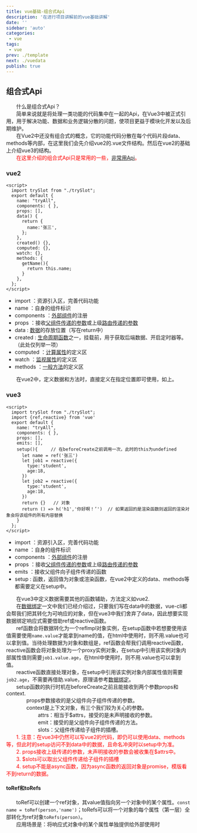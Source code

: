 ```yaml
---
title: vue基础-组合式Api
description: '在进行项目讲解前的vue基础讲解'
date: ''
sidebar: 'auto'
categories: 
 - vue
tags: 
 - vue
prev: ./template
next: ./vuedata
publish: true
---
```


## 组合式Api
&nbsp;&nbsp;&nbsp;&nbsp;&nbsp;&nbsp;&nbsp;什么是组合式Api？  
&nbsp;&nbsp;&nbsp;&nbsp;&nbsp;&nbsp;&nbsp;简单来说就是将处理一类功能的代码集中在一起的Api，在Vue3中被正式引用，用于解决功能、数据和业务逻辑分散的问题，使项目更益于模块化开发以及后期维护。  
&nbsp;&nbsp;&nbsp;&nbsp;&nbsp;&nbsp;&nbsp;在Vue2中还没有组合式的概念，它的功能代码分散在每个代码片段data、methods等内部，在这里我们会先介绍vue2的.vue文件结构。然后在vue2的基础上介绍vue3的结构。  
<span style="color:red">&nbsp;&nbsp;&nbsp;&nbsp;&nbsp;&nbsp;&nbsp;在这里介绍的组合式Api只是常用的一些，[非常用Api](./comApiOthers.md)。</span>  

### vue2
```vue
<script>
  import trySlot from "./trySlot";    
  export default {
    name: "tryAll",
    components: { },
    props: [],
    data() {
      return {
        name:'张三',
      };
    },
    created() {},
    computed: {},
    watch: {},
    methods: {
      getName(){
        return this.name;
      }
    },
  };
</script>
```
+ import ：资源引入区，完善代码功能
+ name ：自身的组件标识
+ components ：[外部组件](../assembly/assembly.md)的注册
+ props ：接收[父组件传递的参数](../assembly/configAndProper.md)或上级[路由传递的参数](../assembly/tryRouter.md)
+ data : [数据](./vuedata.md)的存放位置（写在return中）
+ created : [生命周期函数](./lifeCycle.md)之一，挂载前，用于获取后端数据、开启定时器等。（此处仅列举一项）
+ computed ：[计算属性](./calcuAndMonitor.md)的定义区
+ watch ：[监视属性](./calcuAndMonitor.md)的定义区
+ methods ：[一般方法](./vueEvent.md)的定义区

&nbsp;&nbsp;&nbsp;&nbsp;&nbsp;&nbsp;&nbsp;在vue2中，定义数据和方法时，直接定义在指定位置即可使用，如上。

### vue3
```vue
<script>
  import trySlot from "./trySlot";    
  import {ref,reactive} from 'vue'
  export default {
    name: "tryAll",
    components: { },
    props: [],
    emits: [], 
    setup(){     // 在beforeCreate之前调用一次，此时的this为undefined
      let name = ref('张三')
      let job1 = reactive({
        type:'student',
        age:18,
      })
      let job2 = reactive({
        type:'student',
        age:18,
      })
      return {}   // 对象
      return () => h('h1','你好啊！’')  // 如果返回的是渲染函数则返回的渲染对象会将该组件的所有内容替换
    }
  };
</script>
```
+ import ：资源引入区，完善代码功能
+ name ：自身的组件标识
+ components ：[外部组件](../assembly/assembly.md)的注册
+ props ：接收[父组件传递的参数](../assembly/configAndProper.md)或上级[路由传递的参数](../assembly/tryRouter.md)
+ emits ：接收父组件向子组件传递的函数
+ setup : 函数，返回值为对象或渲染函数，在vue2中定义的data、methods等都需要定义在setup中。

&nbsp;&nbsp;&nbsp;&nbsp;&nbsp;&nbsp;&nbsp;在vue3中定义数据需要其他的函数辅助，方法定义如vue2.  
&nbsp;&nbsp;&nbsp;&nbsp;&nbsp;&nbsp;&nbsp;在[数据绑定](./vuedata.md)一文中我们已经介绍过，只要我们写在data中的数据，vue-cli都会帮我们把其转化为可响应的对象，但在vue3中我们舍弃了data，因此想要实现数据绑定响应式需要借助ref或reactive函数。  
&nbsp;&nbsp;&nbsp;&nbsp;&nbsp;&nbsp;&nbsp;ref函数会将数据转化为一个refImpl对象实例，在setup函数中若想要使用该值需要使用`name.value`才能拿到name的值，在html中使用时，则不用.value也可以拿到值。当待处理数据为对象和数组是，ref函数会帮我们调用reactive函数，reactive函数会将对象处理为一个proxy实例对象，在setup中引用该实例对象内部属性值则需要`job1.value.age`，在html中使用时，则不用.value也可以拿到值。  
&nbsp;&nbsp;&nbsp;&nbsp;&nbsp;&nbsp;&nbsp;reactive函数直接处理对象，在setup中引用该实例对象内部属性值则需要`job2.age`，不需要再借助.value，原理请参考[数据绑定](./vuedata.md)。  
&nbsp;&nbsp;&nbsp;&nbsp;&nbsp;&nbsp;&nbsp;setup函数的执行时机在beforeCreate之前且能接收到两个参数props和context.   
&nbsp;&nbsp;&nbsp;&nbsp;&nbsp;&nbsp;&nbsp;&nbsp;&nbsp;&nbsp;&nbsp;&nbsp;&nbsp;&nbsp;props参数接收的是父组件向子组件传递的参数。  
&nbsp;&nbsp;&nbsp;&nbsp;&nbsp;&nbsp;&nbsp;&nbsp;&nbsp;&nbsp;&nbsp;&nbsp;&nbsp;&nbsp;context是上下文对象，有三个我们较为关心的参数。  
&nbsp;&nbsp;&nbsp;&nbsp;&nbsp;&nbsp;&nbsp;&nbsp;&nbsp;&nbsp;&nbsp;&nbsp;&nbsp;&nbsp;&nbsp;&nbsp;&nbsp;&nbsp;&nbsp;&nbsp;&nbsp; attrs：相当于\$attrs，接受的是未声明接收的参数。  
&nbsp;&nbsp;&nbsp;&nbsp;&nbsp;&nbsp;&nbsp;&nbsp;&nbsp;&nbsp;&nbsp;&nbsp;&nbsp;&nbsp;&nbsp;&nbsp;&nbsp;&nbsp;&nbsp;&nbsp;&nbsp; emit：接受的是父组件向子组件传递的方法。  
&nbsp;&nbsp;&nbsp;&nbsp;&nbsp;&nbsp;&nbsp;&nbsp;&nbsp;&nbsp;&nbsp;&nbsp;&nbsp;&nbsp;&nbsp;&nbsp;&nbsp;&nbsp;&nbsp;&nbsp;&nbsp; slots：父组件传递给子组件的插槽。    
<span style="color:red">&nbsp;&nbsp;&nbsp;&nbsp;&nbsp;&nbsp;&nbsp;1. 注意：在vue3中仍然可以写vue2的代码，即仍可以使用data、methods等，但此时的setup访问不到data中的数据，且命名冲突时以setup中为准。</span>  
<span style="color:red">&nbsp;&nbsp;&nbsp;&nbsp;&nbsp;&nbsp;&nbsp;2. props接收上级传递的参数，未声明接收的参数会被收集在\$attrs中。</span>  
<span style="color:red">&nbsp;&nbsp;&nbsp;&nbsp;&nbsp;&nbsp;&nbsp;3. \$slots可以取出父组件传递给子组件的插槽</span>  
<span style="color:red">&nbsp;&nbsp;&nbsp;&nbsp;&nbsp;&nbsp;&nbsp;4. setup不能是async函数，因为async函数的返回对象是promise，模版看不到return的数据。</span>  

#### toRef和toRefs
&nbsp;&nbsp;&nbsp;&nbsp;&nbsp;&nbsp;&nbsp;toRef可以创建一个ref对象，其value值指向另一个对象中的某个属性。`const name = toRef(person,'name')`；toRefs可以将一个对象的每个属性（第一层）全部转化为ref对象`toRefs(person)`。  
&nbsp;&nbsp;&nbsp;&nbsp;&nbsp;&nbsp;&nbsp;应用场景是：将响应式对象中的某个属性单独提供给外部使用时


